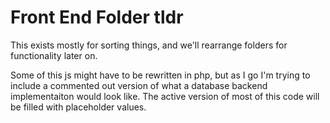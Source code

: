 # Front End Folder tldr

This exists mostly for sorting things, and we'll rearrange folders for functionality later on.

Some of this js might have to be rewritten in php, but as I go I'm trying to include a commented out version of what a database backend implementaiton would look like. The active version of most of this code will be filled with placeholder values.